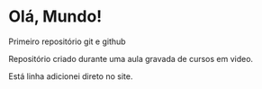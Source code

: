# Olá, Mundo!
 Primeiro repositório git e github

Repositório criado durante uma aula gravada de cursos em video.

Está linha adicionei direto no site.
